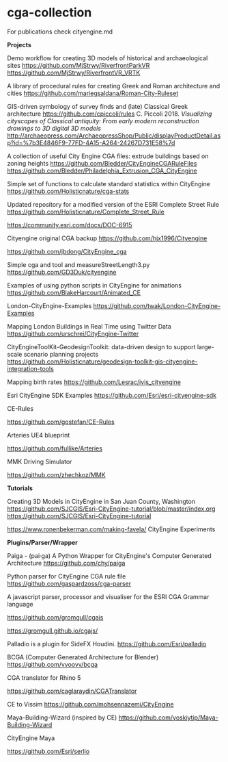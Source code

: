 # cga-collection

For publications check cityengine.md

**Projects**

Demo workflow for creating 3D models of historical and archaeological sites
https://github.com/MjStrwy/RiverfrontParkVR
https://github.com/MjStrwy/RiverfrontVR_VRTK

A library of procedural rules for creating Greek and Roman architecture and cities
https://github.com/mariegsaldana/Roman-City-Ruleset

GIS-driven symbology of survey finds and (late) Classical Greek architecture
https://github.com/cpiccoli/rules C. Piccoli 2018. *Visualizing cityscapes of Classical antiquity: From early modern reconstruction drawings to 3D digital 3D models* http://archaeopress.com/ArchaeopressShop/Public/displayProductDetail.asp?id=%7b3E4846F9-77FD-4A15-A264-24267D731E58%7d

A collection of useful City Engine CGA files: extrude buildings based on zoning heights
https://github.com/Bledder/CityEngineCGARuleFiles
https://github.com/Bledder/Philadelphia_Extrusion_CGA_CityEngine

Simple set of functions to calculate standard statistics within CityEngine
https://github.com/Holisticnature/cga-stats

Updated repository for a modified version of the ESRI Complete Street Rule
https://github.com/Holisticnature/Complete_Street_Rule

https://community.esri.com/docs/DOC-6915


Cityengine original CGA backup
https://github.com/hjx1996/Cityengine

https://github.com/jbdong/CityEngine_cga

Simple cga and tool and measureStreetLength3.py
https://github.com/GD3Duk/cityengine

Examples of using python scripts in CityEngine for animations
https://github.com/BlakeHarcourt/Animated_CE

London-CityEngine-Examples
https://github.com/twak/London-CityEngine-Examples

Mapping London Buildings in Real Time using Twitter Data
https://github.com/urschrei/CityEngine-Twitter

CityEngineToolKit-GeodesignToolkit: data-driven design to support large-scale scenario planning projects
https://github.com/Holisticnature/geodesign-toolkit-gis-cityengine-integration-tools

Mapping birth rates
https://github.com/Lesrac/ivis_cityengine

Esri CityEngine SDK Examples
https://github.com/Esri/esri-cityengine-sdk

CE-Rules

https://github.com/gostefan/CE-Rules

Arteries UE4 blueprint

https://github.com/fullike/Arteries

MMK Driving Simulator

https://github.com/zhechkoz/MMK



**Tutorials**

Creating 3D Models in CityEngine in San Juan County, Washington
https://github.com/SJCGIS/Esri-CityEngine-tutorial/blob/master/index.org
https://github.com/SJCGIS/Esri-CityEngine-tutorial


https://www.ronenbekerman.com/making-favela/
CityEngine Experiments

**Plugins/Parser/Wrapper**

Paiga - (pai·ga) A Python Wrapper for CityEngine's Computer Generated Architecture
https://github.com/chy/paiga

Python parser for CityEngine CGA rule file
https://github.com/gaspardzoss/cga-parser

A javascript parser, processor and visualiser for the ESRI CGA Grammar language

https://github.com/gromgull/cgajs

https://gromgull.github.io/cgajs/

Palladio is a plugin for SideFX Houdini.
https://github.com/Esri/palladio

BCGA (Computer Generated Architecture for Blender)
https://github.com/vvoovv/bcga

CGA translator for Rhino 5

https://github.com/caglaraydin/CGATranslator

CE to Vissim
https://github.com/mohsennazemi/CityEngine

Maya-Building-Wizard (inspired by CE)
https://github.com/yoskiytip/Maya-Building-Wizard

CityEngine Maya

https://github.com/Esri/serlio
